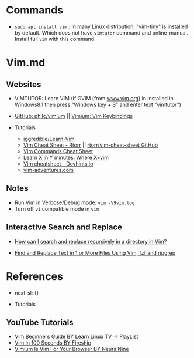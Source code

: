 # Commands

* `sudo apt install vim` : In many Linux distribution, "vim-tiny" is installed by default. Which does not have `vimtutor` command and online-manual. Install full `vim` with this command.

# Vim.md

## Websites

* VIMTUTOR: Learn VIM (If GVIM (from www.vim.org) in installed in Windows8.1 then press "Windows key + S" and enter text "vimtutor")
* [GitHub: philc/vimium](https://github.com/philc/vimium) || [Vimium: Vim Keybindings](https://chromewebstore.google.com/detail/vimium/dbepggeogbaibhgnhhndojpepiihcmeb)

* Tutorials
  * [iggredible/Learn-Vim](https://github.com/iggredible/Learn-Vim)
  * [Vim Cheat Sheet - Rtorr](https://vim.rtorr.com/) || [rtorr/vim-cheat-sheet GitHub](https://github.com/rtorr/vim-cheat-sheet)
  * [Vim Commands Cheat Sheet](https://phoenixnap.com/kb/vim-commands-cheat-sheet)
  * [Learn X in Y minutes: Where X=vim](https://learnxinyminutes.com/docs/vim/)
  * [Vim cheatsheet - Devhints.io](https://devhints.io/vim)
  * [vim-adventures.com](https://vim-adventures.com/)

## Notes

* Run Vim in Verbose/Debug mode: `vim -V9vim.log`
* Turn off `vi` compatible mode in `vim`

## Interactive Search and Replace

* [How can I search and replace recursively in a directory in Vim?](https://stackoverflow.com/questions/2113111/how-can-i-search-and-replace-recursively-in-a-directory-in-vim)

* [Find and Replace Text in 1 or More Files Using Vim, fzf and ripgrep](https://nickjanetakis.com/blog/find-and-replace-text-in-1-or-more-files-using-vim-fzf-and-ripgrep)

# References

* next-sl: {}

* Tutorials

## YouTube Tutorials
  
* [Vim Beginners Guide BY Learn Linux TV => PlayList](https://www.youtube.com/playlist?list=PLT98CRl2KxKHy4A5N70jMRYAROzzC2a6x)
* [Vim in 100 Seconds BY Fireship](https://www.youtube.com/watch?v=-txKSRn0qeA)
* [Vimium Is Vim For Your Browser BY NeuralNine](https://www.youtube.com/watch?v=yuUHMekx_zQ)
